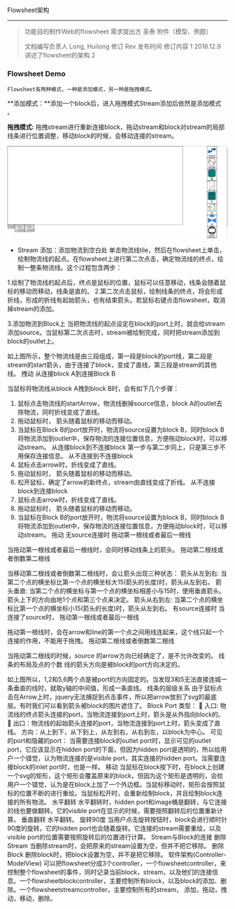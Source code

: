 #
Flowsheet架构

---

> 功能目的制作Web的flowsheet 需求提出方 圣泰 附件（模型、例题）
>
> 文档编写负责人 Long, Huilong 修订 Rev 发布时间 修订内容 1 2016.12.9 讲述了flowsheet的架构 2

### **Flowsheet Demo**

```
Flowsheet有两种模式，一种是添加模式，另一种是拖拽模式。
```

**添加模式：**添加一个block后，进入拖拽模式Stream添加后依然是添加模式 。

**拖拽模式:** 拖拽stream进行重新连接block，拖动stream和block对stream的局部线条进行位置调整，移动block的时候，会移动连接的stream。

![](images/001.jpg)

* Stream 添加：添加物流到空白处 单击物流线tile，然后在flowsheet上单击，绘制物流线的起点。在flowsheet上进行第二次点击，确定物流线的终点，绘制一整条物流线。这个过程包含两步：

1.绘制了物流线的起点后，终点是鼠标的位置，鼠标可以任意移动，线条会随着鼠标的移动而移动，线条是直的。
2.第二次点击鼠标，绘制线条的终点，将会形成折线，形成的折线有起始箭头，也有结束箭头。若鼠标右键点击flowsheet，取消掉stream的添加。

3.添加物流到Block上 当把物流线的起点设定在block的port上时，就会给stream添加source。当鼠标第二次点击时，stream被绘制完成，同时把stream添加到block的outlet上。

如上图所示，整个物流线是由三段组成，第一段是block的port线，第二段是stream的start箭头，由于连接了block，变成了直线，第三段是stream的其他线。 拽动 从连接block A到连接Block B

当鼠标将物流线从block A拽到block B时，会有如下几个步骤：

1. 鼠标点击物流线的startArrow，物流线删掉source信息，block A的outlet去除物流，同时折线变成了直线。
2. 拖动鼠标时， 箭头随着鼠标的移动而移动。
3. 当鼠标在Block B的port放开时，物流将source设置为block B，同时block B 将物流添加到outlet中，保存物流的连接位置信息，方便拖动block时，可以移动stream。 从连接block到不连接block 第一步与第二步同上，只是第三步不用保存连接信息。 从不连接到不连接block
4. 鼠标点击arrow时，折线变成了直线。
5. 拖动鼠标时， 箭头随着鼠标的移动而移动。
6. 松开鼠标，确定了arrow的新终点，stream由直线变成了折线。 从不连接block到连接block
7. 鼠标点击arrow时，折线变成了直线。
8. 拖动鼠标时， 箭头随着鼠标的移动而移动。
9. 当鼠标在Block B的port放开时，物流将source设置为block B，同时block B 将物流添加到outlet中，保存物流的连接位置信息，方便拖动block时，可以移动stream。 拖动 无source连接时 拖动第一根线或者最后一根线

当拖动第一根线或者最后一根线时，会同时移动线条上的箭头。 拖动第二根线或者倒数第二根线

当移动第二根线或者倒数第二根线时，会让箭头出现三种状态： 箭头从左到右: 当第二个点的横坐标比第一个点的横坐标大15\(箭头的长度\)时，箭头从左到右。 箭头垂直: 当第二个点的横坐标与第一个点的横坐标相差小与15时，使用垂直箭头。箭头上下的方向由地1个点和第三个点来决定。 箭头从右到左: 当第二个点的横坐标比第一个点的横坐标小15\(箭头的长度\)时，箭头从左到右。 有source连接时 当连接了source时， 拖动第一根线或者最后一根线

拖动第一根线时，会在arrow和line的第一个点之间用线连起来，这个线只起一个连接的作用，不能用于拖拽。 拖动第二根线或者倒数第二根线

当拖动第二根线的时候，source 的arrow方向已经确定了，是不允许改变的。 线条的布局及点的个数 线的箭头方向是被block的port方向决定的。

如上图所以，1,2和5,6两个点是被port的方向固定的。当发现3和5无法直接连城一条垂直的线时，就取y轴的中间值，形成一条直线。 线条的层级关系 由于鼠标点击在Arrow上时，jquery无法捕捉到点击事件，所以把arrow放到了svg的最底层。有时我们可以看到箭头被block的图片遮住了。 Block Port 类型：  入口: 物流线的终点箭头连接的port，当物流连接到port上时，箭头是从外指向block的。  出口：物流线的起始箭头连接的port，当物流连接到port上时，箭头变成了直线。 方向：从上到下，从下到上，从左到右，从右到左，以block为中心。 可见的port和隐藏的port： 当需要连接block的outlet port时，显示可见的outlet port，它应该显示在hidden port的下面，但因为hidden port是透明的，所以给用户一个错觉，认为物流连接的是visible port，其实连接的hidden port。当需要连接block的inlet port时，也是一样。 移动 当鼠标在block按下时，在block上创建一个svg的矩形，这个矩形会覆盖原来的block，但因为这个矩形是透明的，会给用户一个错觉，认为是在block上加了一个外边框。当鼠标移动时，矩形会按照鼠标的位置不断的进行重绘。当鼠标松开时，会重新绘制block，并且绘制block连接的所有物流。 水平翻转 水平翻转时，hidden port和image桶是翻转，与它连接的线也要做翻转。它的visible port在显示的时候，需要按照翻转后的位置重新计算。 垂直翻转 水平翻转。 旋转90度 当用户点击旋转按钮时，block会进行顺时针90度的旋转，它的hidden port也会随着旋转。它连接的stream需要重绘，以及visible port的位置需要按照旋转后的位置进行计算。 Stream与Block的连接 删除Stream 当删除stream时，会把原来的stream设置为空，但并不把它移除。 删除Block 删除block时，把block设置为空，并不是把它移除。 软件架构\(Controller-ModelView\) 可以把flowsheet分成3个controller，一个flowsheetcontroller，来控制整个flowsheet的事件，同时记录当前block，stream，以及他们的连接信息。一个flowsheetblockcontroller，主要控制所有block，以及block的添加、删除。一个flowsheetstreamcontroller，主要控制所有的stream， 添加，拖动，拽动，移动，删除。
